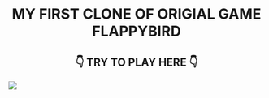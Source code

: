 <div align="center">
  <h1>MY FIRST CLONE OF ORIGIAL GAME FLAPPYBIRD</h1>
  <h2>👇 TRY TO PLAY HERE 👇</h2>
  </div>
<div>
  <a href="https://diegosan7p.github.io/flappyBird/">
  <img src="https://logos-download.com/wp-content/uploads/2021/01/Flappy_Bird_Logo.svg">
  </a>
  </div>

